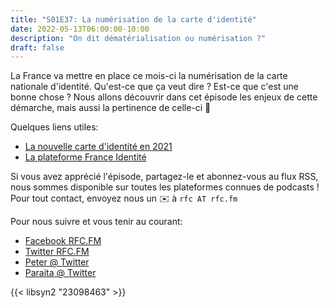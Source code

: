 ```yaml
---
title: "S01E37: La numérisation de la carte d'identité"
date: 2022-05-13T06:00:00-10:00
description: "On dit dématérialisation ou numérisation ?"
draft: false
---
```


La France va mettre en place ce mois-ci la numérisation de la carte nationale d'identité.
Qu'est-ce que ça veut dire ? Est-ce que c'est une bonne chose ? Nous allons découvrir dans cet épisode les enjeux de cette démarche, mais aussi la pertinence de celle-ci 🤔

Quelques liens utiles:

* [La nouvelle carte d'identité en 2021](https://www.phonandroid.com/la-carte-didentite-numerique-debarquera-en-france-des-lete-2021.html)
* [La plateforme France Identité](https://france-identite.gouv.fr/)


Si vous avez apprécié l'épisode, partagez-le et abonnez-vous au flux RSS, nous sommes disponible sur toutes les plateformes connues de podcasts !
Pour tout contact, envoyez nous un ✉️  à `rfc AT rfc.fm`

Pour nous suivre et vous tenir au courant:

* [Facebook RFC.FM](https://www.facebook.com/rfcfm)
* [Twitter RFC.FM](https://twitter.com/rfcfmtahiti)
* [Peter @ Twitter](https://twitter.com/teriiehina)
* [Paraita @ Twitter](https://twitter.com/paraita)

{{< libsyn2 "23098463" >}}